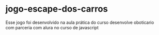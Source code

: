 # jogo-escape-dos-carros
Esse jogo foi desenvolvido na aula prática do curso desenvolve oboticario com parceria com alura no curso de javascript
